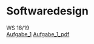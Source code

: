 # Softwaredesign
WS 18/19 <br/>
[Aufgabe_1](https://github.com/denizhfu/Softwaredesign/tree/master/C-sharp)
[Aufgabe_1_pdf](https://github.com/denizhfu/Softwaredesign/tree/master/C-sharp/Aufgabe_1.pdf)
